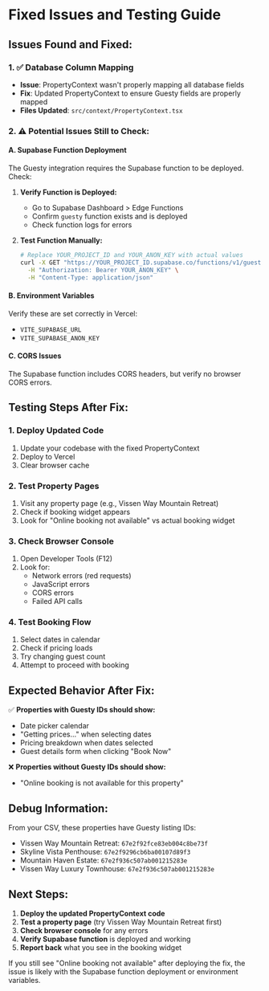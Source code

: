 # Fixed Issues and Testing Guide

## Issues Found and Fixed:

### 1. ✅ Database Column Mapping
- **Issue**: PropertyContext wasn't properly mapping all database fields
- **Fix**: Updated PropertyContext to ensure Guesty fields are properly mapped
- **Files Updated**: `src/context/PropertyContext.tsx`

### 2. ⚠️ Potential Issues Still to Check:

#### A. Supabase Function Deployment
The Guesty integration requires the Supabase function to be deployed. Check:

1. **Verify Function is Deployed:**
   - Go to Supabase Dashboard > Edge Functions
   - Confirm `guesty` function exists and is deployed
   - Check function logs for errors

2. **Test Function Manually:**
   ```bash
   # Replace YOUR_PROJECT_ID and YOUR_ANON_KEY with actual values
   curl -X GET "https://YOUR_PROJECT_ID.supabase.co/functions/v1/guesty/listings" \
     -H "Authorization: Bearer YOUR_ANON_KEY" \
     -H "Content-Type: application/json"
   ```

#### B. Environment Variables
Verify these are set correctly in Vercel:
- `VITE_SUPABASE_URL`
- `VITE_SUPABASE_ANON_KEY`

#### C. CORS Issues
The Supabase function includes CORS headers, but verify no browser CORS errors.

## Testing Steps After Fix:

### 1. Deploy Updated Code
1. Update your codebase with the fixed PropertyContext
2. Deploy to Vercel
3. Clear browser cache

### 2. Test Property Pages
1. Visit any property page (e.g., Vissen Way Mountain Retreat)
2. Check if booking widget appears
3. Look for "Online booking not available" vs actual booking widget

### 3. Check Browser Console
1. Open Developer Tools (F12)
2. Look for:
   - Network errors (red requests)
   - JavaScript errors
   - CORS errors
   - Failed API calls

### 4. Test Booking Flow
1. Select dates in calendar
2. Check if pricing loads
3. Try changing guest count
4. Attempt to proceed with booking

## Expected Behavior After Fix:

✅ **Properties with Guesty IDs should show:**
- Date picker calendar
- "Getting prices..." when selecting dates
- Pricing breakdown when dates selected
- Guest details form when clicking "Book Now"

❌ **Properties without Guesty IDs should show:**
- "Online booking is not available for this property"

## Debug Information:

From your CSV, these properties have Guesty listing IDs:
- Vissen Way Mountain Retreat: `67e2f92fce83eb004c8be73f`
- Skyline Vista Penthouse: `67e2f9296cb6ba00107d89f3`
- Mountain Haven Estate: `67e2f936c507ab001215283e`
- Vissen Way Luxury Townhouse: `67e2f936c507ab001215283e`

## Next Steps:

1. **Deploy the updated PropertyContext code**
2. **Test a property page** (try Vissen Way Mountain Retreat first)
3. **Check browser console** for any errors
4. **Verify Supabase function** is deployed and working
5. **Report back** what you see in the booking widget

If you still see "Online booking not available" after deploying the fix, the issue is likely with the Supabase function deployment or environment variables.

